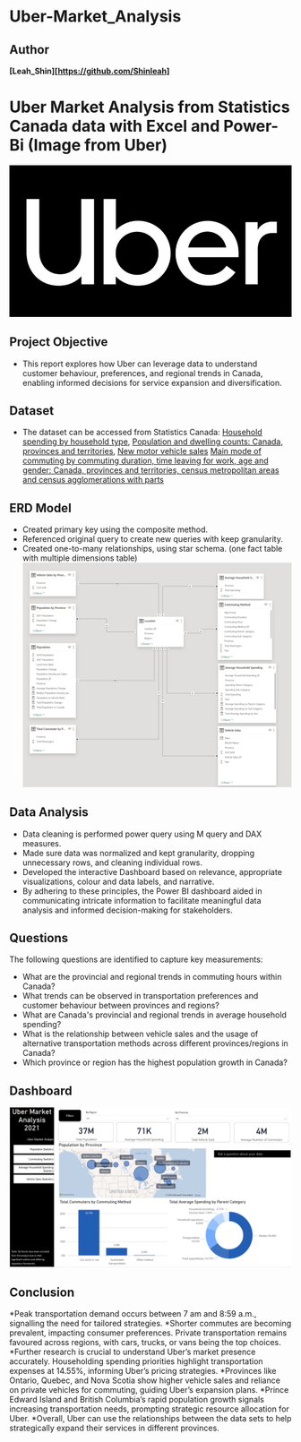 # Uber-Market_Analysis


## Author
**[Leah_Shin][https://github.com/Shinleah]**


# Uber Market Analysis from Statistics Canada data with Excel and Power-Bi (Image from Uber)
![alt text](https://github.com/Shinleah/Uber-Market_Analysis/blob/main/Uber%20Market%20Analysis/Uber.PNG)

## Project Objective
* This report explores how Uber can leverage data to understand customer behaviour, preferences, and regional trends in Canada, enabling informed decisions for service expansion and diversification.

## Dataset
* The dataset can be accessed from Statistics Canada: 
[Household spending by household type](https://www150.statcan.gc.ca/t1/tbl1/en/tv.action?pid=1110022401),
[Population and dwelling counts: Canada, provinces and territories](https://www150.statcan.gc.ca/t1/tbl1/en/tv.action?pid=9810000101),
[New motor vehicle sales](https://www150.statcan.gc.ca/t1/tbl1/en/tv.action?pid=2010000101&pickMembers%5B0%5D=1.1&pickMembers%5B1%5D=2.1&pickMembers%5B2%5D=3.1&pickMembers%5B3%5D=5.1&cubeTimeFrame.startMonth=04&cubeTimeFrame.startYear=2019&cubeTimeFrame.endMonth=08&cubeTimeFrame.endYear=2023&referencePeriods=20190401%2C20230801)
[Main mode of commuting by commuting duration, time leaving for work, age and gender: Canada, provinces and territories, census metropolitan areas and census agglomerations with parts](https://www150.statcan.gc.ca/t1/tbl1/en/tv.action?pid=9810045701)

## ERD Model
* Created primary key using the composite method.
* Referenced original query to create new queries with keep granularity.
* Created one-to-many relationships, using star schema. (one fact table with multiple dimensions table)
![alt text](https://github.com/Shinleah/Uber-Market_Analysis/blob/main/Uber%20Market%20Analysis/ERD.PNG)

## Data Analysis
* Data cleaning is performed power query using M query and DAX measures.
* Made sure data was normalized and kept granularity, dropping unnecessary rows, and cleaning individual rows.
* Developed the interactive Dashboard based on relevance, appropriate visualizations, colour and data labels, and narrative.
* By adhering to these principles, the Power BI dashboard aided in communicating intricate information to facilitate meaningful data analysis and informed decision-making for stakeholders.


## Questions
The following questions are identified to capture key measurements:

* What are the provincial and regional trends in commuting hours within Canada?
* What trends can be observed in transportation preferences and customer behaviour between provinces and regions?  
* What are Canada's provincial and regional trends in average household spending?
* What is the relationship between vehicle sales and the usage of alternative transportation methods across different provinces/regions in Canada?
* Which province or region has the highest population growth in Canada? 


## Dashboard
![alt text](https://github.com/Shinleah/Uber-Market_Analysis/blob/main/Uber%20Market%20Analysis/Summary%20Dashboard.PNG)


## Conclusion

*Peak transportation demand occurs between 7 am and 8:59 a.m., signalling the need for tailored strategies. 
*Shorter commutes are becoming prevalent, impacting consumer preferences. Private transportation remains favoured across regions, with cars, trucks, or vans being the top choices. 
*Further research is crucial to understand Uber’s market presence accurately. Householding spending priorities highlight transportation expenses at 14.55%, informing Uber’s pricing strategies. 
*Provinces like Ontario, Quebec, and Nova Scotia show higher vehicle sales and reliance on private vehicles for commuting, guiding Uber’s expansion plans.
*Prince Edward Island and British Columbia’s rapid population growth signals increasing transportation needs, prompting strategic resource allocation for Uber. 
*Overall, Uber can use the relationships between the data sets to help strategically expand their services in different provinces.

